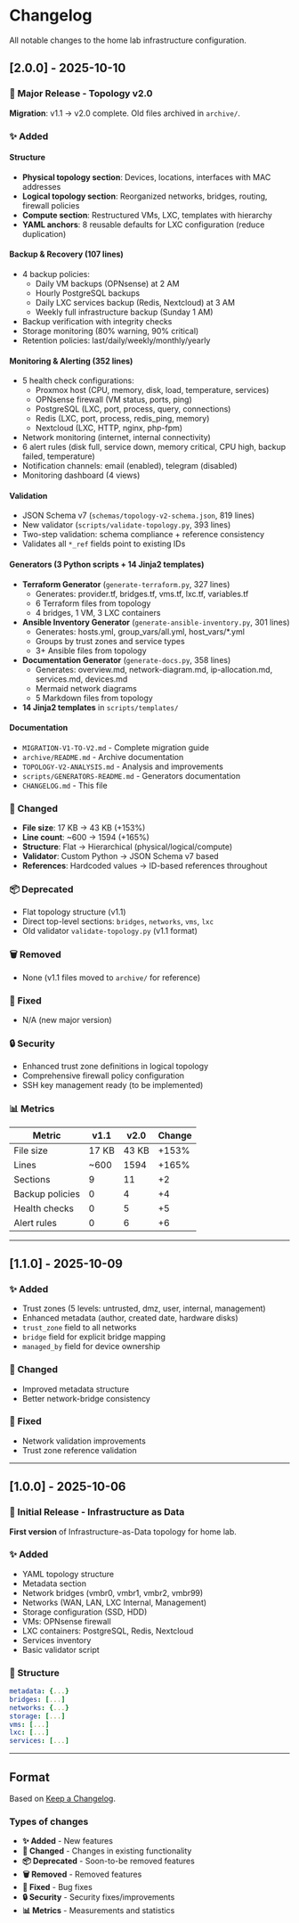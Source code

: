 # Changelog

All notable changes to the home lab infrastructure configuration.

## [2.0.0] - 2025-10-10

### 🎉 Major Release - Topology v2.0

**Migration**: v1.1 → v2.0 complete. Old files archived in `archive/`.

### ✨ Added

#### Structure
- **Physical topology section**: Devices, locations, interfaces with MAC addresses
- **Logical topology section**: Reorganized networks, bridges, routing, firewall policies
- **Compute section**: Restructured VMs, LXC, templates with hierarchy
- **YAML anchors**: 8 reusable defaults for LXC configuration (reduce duplication)

#### Backup & Recovery (107 lines)
- 4 backup policies:
  - Daily VM backups (OPNsense) at 2 AM
  - Hourly PostgreSQL backups
  - Daily LXC services backup (Redis, Nextcloud) at 3 AM
  - Weekly full infrastructure backup (Sunday 1 AM)
- Backup verification with integrity checks
- Storage monitoring (80% warning, 90% critical)
- Retention policies: last/daily/weekly/monthly/yearly

#### Monitoring & Alerting (352 lines)
- 5 health check configurations:
  - Proxmox host (CPU, memory, disk, load, temperature, services)
  - OPNsense firewall (VM status, ports, ping)
  - PostgreSQL (LXC, port, process, query, connections)
  - Redis (LXC, port, process, redis_ping, memory)
  - Nextcloud (LXC, HTTP, nginx, php-fpm)
- Network monitoring (internet, internal connectivity)
- 6 alert rules (disk full, service down, memory critical, CPU high, backup failed, temperature)
- Notification channels: email (enabled), telegram (disabled)
- Monitoring dashboard (4 views)

#### Validation
- JSON Schema v7 (`schemas/topology-v2-schema.json`, 819 lines)
- New validator (`scripts/validate-topology.py`, 393 lines)
- Two-step validation: schema compliance + reference consistency
- Validates all `*_ref` fields point to existing IDs

#### Generators (3 Python scripts + 14 Jinja2 templates)
- **Terraform Generator** (`generate-terraform.py`, 327 lines)
  - Generates: provider.tf, bridges.tf, vms.tf, lxc.tf, variables.tf
  - 6 Terraform files from topology
  - 4 bridges, 1 VM, 3 LXC containers
- **Ansible Inventory Generator** (`generate-ansible-inventory.py`, 301 lines)
  - Generates: hosts.yml, group_vars/all.yml, host_vars/*.yml
  - Groups by trust zones and service types
  - 3+ Ansible files from topology
- **Documentation Generator** (`generate-docs.py`, 358 lines)
  - Generates: overview.md, network-diagram.md, ip-allocation.md, services.md, devices.md
  - Mermaid network diagrams
  - 5 Markdown files from topology
- **14 Jinja2 templates** in `scripts/templates/`

#### Documentation
- `MIGRATION-V1-TO-V2.md` - Complete migration guide
- `archive/README.md` - Archive documentation
- `TOPOLOGY-V2-ANALYSIS.md` - Analysis and improvements
- `scripts/GENERATORS-README.md` - Generators documentation
- `CHANGELOG.md` - This file

### 🔄 Changed
- **File size**: 17 KB → 43 KB (+153%)
- **Line count**: ~600 → 1594 (+165%)
- **Structure**: Flat → Hierarchical (physical/logical/compute)
- **Validator**: Custom Python → JSON Schema v7 based
- **References**: Hardcoded values → ID-based references throughout

### 📦 Deprecated
- Flat topology structure (v1.1)
- Direct top-level sections: `bridges`, `networks`, `vms`, `lxc`
- Old validator `validate-topology.py` (v1.1 format)

### 🗑️ Removed
- None (v1.1 files moved to `archive/` for reference)

### 🔧 Fixed
- N/A (new major version)

### 🔒 Security
- Enhanced trust zone definitions in logical topology
- Comprehensive firewall policy configuration
- SSH key management ready (to be implemented)

### 📊 Metrics

| Metric | v1.1 | v2.0 | Change |
|--------|------|------|--------|
| File size | 17 KB | 43 KB | +153% |
| Lines | ~600 | 1594 | +165% |
| Sections | 9 | 11 | +2 |
| Backup policies | 0 | 4 | +4 |
| Health checks | 0 | 5 | +5 |
| Alert rules | 0 | 6 | +6 |

---

## [1.1.0] - 2025-10-09

### ✨ Added
- Trust zones (5 levels: untrusted, dmz, user, internal, management)
- Enhanced metadata (author, created date, hardware disks)
- `trust_zone` field to all networks
- `bridge` field for explicit bridge mapping
- `managed_by` field for device ownership

### 🔄 Changed
- Improved metadata structure
- Better network-bridge consistency

### 🔧 Fixed
- Network validation improvements
- Trust zone reference validation

---

## [1.0.0] - 2025-10-06

### 🎉 Initial Release - Infrastructure as Data

**First version** of Infrastructure-as-Data topology for home lab.

### ✨ Added
- YAML topology structure
- Metadata section
- Network bridges (vmbr0, vmbr1, vmbr2, vmbr99)
- Networks (WAN, LAN, LXC Internal, Management)
- Storage configuration (SSD, HDD)
- VMs: OPNsense firewall
- LXC containers: PostgreSQL, Redis, Nextcloud
- Services inventory
- Basic validator script

### 📝 Structure
```yaml
metadata: {...}
bridges: [...]
networks: {...}
storage: [...]
vms: [...]
lxc: [...]
services: [...]
```

---

## Format

Based on [Keep a Changelog](https://keepachangelog.com/en/1.0.0/).

### Types of changes
- **✨ Added** - New features
- **🔄 Changed** - Changes in existing functionality
- **📦 Deprecated** - Soon-to-be removed features
- **🗑️ Removed** - Removed features
- **🔧 Fixed** - Bug fixes
- **🔒 Security** - Security fixes/improvements
- **📊 Metrics** - Measurements and statistics
